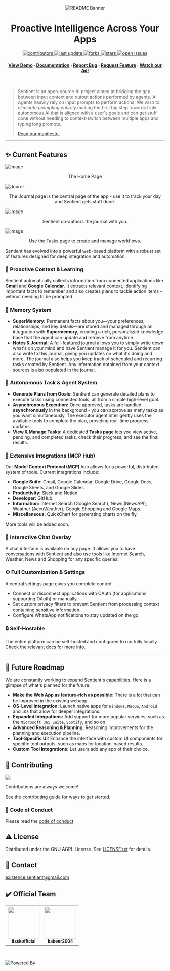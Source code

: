 <div align="center">

![README Banner](./.github/assets/banner.png)

<h1>Proactive Intelligence Across Your Apps</h1>
  
<!-- Badges -->
<p>
  <a href="https://github.com/existence-master/Sentient/graphs/contributors">
    <img src="https://img.shields.io/github/contributors/existence-master/Sentient" alt="contributors" />
  </a>
  <a href="">
    <img src="https://img.shields.io/github/last-commit/existence-master/Sentient" alt="last update" />
  </a>
  <a href="https://github.com/existence-master/Sentient/network/members">
    <img src="https://img.shields.io/github/forks/existence-master/Sentient" alt="forks" />
  </a>
  <a href="https://github.com/existence-master/Sentient/stargazers">
    <img src="https://img.shields.io/github/stars/existence-master/Sentient" alt="stars" />
  </a>
  <a href="https://github.com/existence-master/Sentient/issues/">
    <img src="https://img.shields.io/github/issues/existence-master/Sentient" alt="open issues" />
  </a>
</p>
   
<h4>
    <a href="https://www.youtube.com/watch?v=x0kdm2fYXIs">View Demo</a>
  <span> · </span>
    <a href="https://sentient-2.gitbook.io/docs">Documentation</a>
  <span> · </span>
    <a href="https://github.com/existence-master/Sentient/issues/">Report Bug</a>
  <span> · </span>
    <a href="https://github.com/existence-master/Sentient/issues/">Request Feature</a>
  <span> · </span>
    <a href="https://www.youtube.com/watch?v=l481bvpCjbc">Watch our Ad!</a>
  </h4>
</div>

<br />

> Sentient is an open-source AI project aimed at bridging the gap between input context and output actions performed by agents. AI Agents heavily rely on input prompts to perform actions. We wish to _eliminate prompting entirely_ making the first big step towards truly autonomous AI that is aligned with a user's goals and can get stuff done without needing to context-switch between multiple apps and typing long prompts.
>
> [Read our manifesto.](https://docs.google.com/document/d/1vbCGAbh9f8vXfPup_Z7cW__gnOLdRhEtHKyoIxJD8is/edit?tab=t.0#heading=h.2kit9yqvlc77)

---

## ✨ Current Features

![image](https://github.com/user-attachments/assets/756c8aeb-1748-445c-a09a-df6d99aeee58)

<div align="center">
  <p>The Home Page</p>
</div>

![Journl](https://github.com/user-attachments/assets/467fd26d-18a4-4107-98a9-05fa83b26a77)

<div align="center">
  <p>The Journal page is the central page of the app - use it to track your day and Sentient gets stuff done.</p>
</div>

![image](https://github.com/user-attachments/assets/fcf05b39-7f8d-46f8-9702-e0791f27f918)

<div align="center">
  <p>Sentient co-authors the journal with you.</p>
</div>

![image](https://github.com/user-attachments/assets/319d7c35-9046-4ea1-a369-88ab1a9ded8e)

<div align="center">
  <p>Use the Tasks page to create and manage workflows.</p>
</div>

Sentient has evolved into a powerful web-based platform with a robust set of features designed for deep integration and automation:

### 🧠 Proactive Context & Learning

Sentient automatically collects information from connected applications like **Gmail** and **Google Calendar**. It extracts relevant context, identifying important facts to remember and also creates plans to tackle action items - without needing to be prompted.

### 📝 Memory System

- **SuperMemory:** Permanent facts about you—your preferences, relationships, and key details—are stored and managed through an integration with **Supermemory**, creating a rich, personalized knowledge base that the agent can update and retrieve from anytime.
- **Notes & Journal:** A full-featured journal allows you to simply write down what's on your mind and have Sentient manage it for you. Sentient can also write to this journal, giving you updates on what it's doing and more. The journal also helps you keep track of scheduled and recurring tasks created by Sentient. Any information obtained from your context sources is also populated in the journal.

### 🤖 Autonomous Task & Agent System

- **Generate Plans from Goals:** Sentient can generate detailed plans to execute tasks using connected tools, all from a simple high-level goal.
- **Asynchronous Execution:** Once approved, tasks are handled **asynchronously** in the background - you can approve as many tasks as you want simultaneously. The executor agent intelligently uses the available tools to complete the plan, providing real-time progress updates.
- **View & Manage Tasks:** A dedicated **Tasks page** lets you view active, pending, and completed tasks, check their progress, and see the final results.

### 🔌 Extensive Integrations (MCP Hub)

Our **Model Context Protocol (MCP)** hub allows for a powerful, distributed system of tools. Current integrations include:

- **Google Suite:** Gmail, Google Calendar, Google Drive, Google Docs, Google Sheets, and Google Slides.
- **Productivity:** Slack and Notion.
- **Developer:** GitHub.
- **Information:** Internet Search (Google Search), News (NewsAPI), Weather (AccuWeather), Google Shopping and Google Maps.
- **Miscellaneous:** QuickChart for generating charts on the fly.

More tools will be added soon.

### 💬 Interactive Chat Overlay

A chat interface is available on any page. It allows you to have conversations with Sentient and also use tools like Internet Search, Weather, News and Shopping for any specific queries.

### ⚙️ Full Customization & Settings

A central settings page gives you complete control:

- Connect or disconnect applications with OAuth (for applications supporting OAuth) or manually.
- Set custom privacy filters to prevent Sentient from processing context containing sensitive information.
- Configure WhatsApp notifications to stay updated on the go.

### 🔒 Self-Hostable

The entire platform can be self-hosted and configured to run fully locally. [Check the relevant docs for more info.](https://sentient-2.gitbook.io/docs/getting-started/running-sentient-from-source-self-host)

---

## 🚀 Future Roadmap

We are constantly working to expand Sentient's capabilities. Here is a glimpse of what's planned for the future:

- **Make the Web App as feature-rich as possible:** There is a lot that can be improved in the existing webapp.
- **OS-Level Integration:** Launch native apps for `Windows`, `MacOS`, `Android` and `iOS` that allow for deeper integrations.
- **Expanded Integrations:** Add support for more popular services, such as the `Microsoft 365 Suite`, `Spotify`, and so on.
- **Advanced Reasoning & Planning:** Reasoning improvements for the planning and execution pipeline.
- **Tool-Specific UI:** Enhance the interface with custom UI components for specific tool outputs, such as maps for location-based results.
- **Custom Tool Integrations:** Let users add any app of their choice.

## :wave: Contributing

<a href="https://github.com/existence-master/Sentient/graphs/contributors">
  <img src="https://contrib.rocks/image?repo=existence-master/Sentient" />
</a>

Contributions are always welcome!

See the [contributing guide](https://github.com/existence-master/Sentient/blob/master/CONTRIBUTING.md) for ways to get started.

<!-- Code of Conduct -->

### :scroll: Code of Conduct

Please read the [code of conduct](https://github.com/existence-master/Sentient/blob/master/CODE_OF_CONDUCT.md)

<!-- License -->

## :warning: License

Distributed under the GNU AGPL License. See [LICENSE.txt](https://github.com/existence-master/Sentient/blob/master/LICENSE.txt) for details.

<!-- Contact -->

## :handshake: Contact

[existence.sentient@gmail.com](mailto:existence.sentient@gmail.com)

<!-- Official Team -->

## :heavy_check_mark: Official Team

<table>
  <tr>
     <td align="center">
       <a href="https://github.com/itsskofficial">
         <img src="https://avatars.githubusercontent.com/u/65887545?v=4?s=100" width="100px;" alt=""/>
         <br />
         <sub><b>itsskofficial</b></sub>
       </a>
     </td>  
     <td align="center">
       <a href="https://github.com/kabeer2004">
         <img src="https://avatars.githubusercontent.com/u/59280736?v=4" width="100px;" alt=""/>
         <br />
         <sub><b>kabeer2004</b></sub>
       </a>
     </td>  
  </tr>
</table>
<br />

![Powered By](./.github/assets/powered-by.png)
